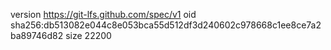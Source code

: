 version https://git-lfs.github.com/spec/v1
oid sha256:db513082e044c8e053bca55d512df3d240602c978668c1ee8ce7a2ba89746d82
size 22200
